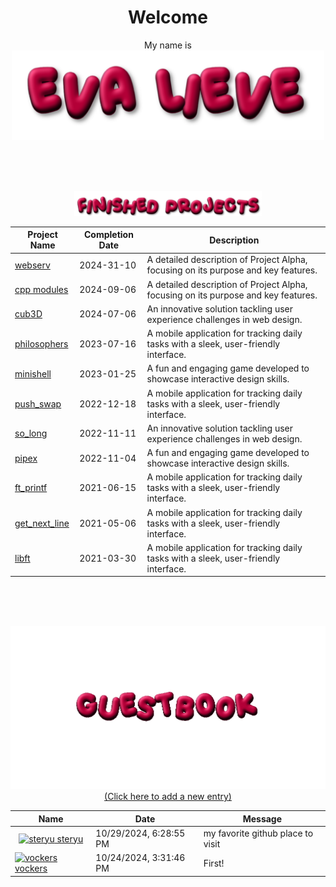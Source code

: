 <!-- Welcome text -->
<h1 align="center">Welcome</h1>
<div align="center">
  My name is
</div>


<!-- PNG -->
<div align="center">
  <img src="https://raw.githubusercontent.com/evalieve/evalieve/main/img/Eva-lieve.png" alt="Eva Lieve" width="500px" />
</div>

<br><br><br>

<!-- PNG -->
<div align="center">
  <img src="https://raw.githubusercontent.com/evalieve/evalieve/main/img/Finished-projects.png" alt="Eva Lieve" width="300px" />
</div>
<!-- Finished Projects Table -->
<div align="center">

| Project Name | Completion Date | Description |
|---|---|---|
| [webserv](https://github.com/evalieve/webserv) | 2024-31-10 | A detailed description of Project Alpha, focusing on its purpose and key features. |
| [cpp modules](https://github.com/evalieve/cpp_modules) | 2024-09-06 | A detailed description of Project Alpha, focusing on its purpose and key features. |
| [cub3D](https://github.com/evalieve/cub3D) | 2024-07-06 | An innovative solution tackling user experience challenges in web design. |
| [philosophers](https://github.com/evalieve/philosophers) | 2023-07-16 | A mobile application for tracking daily tasks with a sleek, user-friendly interface. |
| [minishell](https://github.com/evalieve/minishell) | 2023-01-25 | A fun and engaging game developed to showcase interactive design skills. |
| [push_swap](https://github.com/evalieve/push_swap) | 2022-12-18 | A mobile application for tracking daily tasks with a sleek, user-friendly interface. |
| [so_long](https://github.com/evalieve/so_long) | 2022-11-11 | An innovative solution tackling user experience challenges in web design. |
| [pipex](https://github.com/evalieve/pipex) | 2022-11-04 | A fun and engaging game developed to showcase interactive design skills. |
| [ft_printf](https://github.com/evalieve/ft_printf) | 2021-06-15 | A mobile application for tracking daily tasks with a sleek, user-friendly interface. |
| [get_next_line](https://github.com/evalieve/get_next_line) | 2021-05-06 | A mobile application for tracking daily tasks with a sleek, user-friendly interface. |
| [libft](https://github.com/evalieve/libft) | 2021-03-30 | A mobile application for tracking daily tasks with a sleek, user-friendly interface. |

</div>

<br><br><br>

<!-- GIF -->
<div align="center">
  <img src="https://raw.githubusercontent.com/evalieve/evalieve/main/img/Guestbook.gif" alt="Guestbook" width="600px" />
</div>

<!-- Link to the action/issue page -->
<div align="center">
  <a href="https://github.com/evalieve/evalieve/issues/1">
    (Click here to add a new entry)
  </a>
</div>

<!-- Guestbook -->
<div align='center'>

| Name | Date | Message |
|---|---|---|
| <div style="display: flex; align-items: center; justify-content: center; height: 100%;"> <a href="https://github.com/steryu"><img width="24" src="https://avatars.githubusercontent.com/u/95487148?s=24&v=4" alt="steryu" /> steryu</a> </div> | 10/29/2024, 6:28:55 PM | my favorite github place to visit |
| <div style="display: flex; align-items: center; justify-content: center; height: 100%;"> <a href="https://github.com/vockers"><img width="24" src="https://avatars.githubusercontent.com/u/76734915?s=24&u=9f3042f098dd8059657bc0d2a790d1ebc9714b55&v=4" alt="vockers" /> vockers</a> </div> | 10/24/2024, 3:31:46 PM | First! |
<!-- /Guestbook -->
</div>
